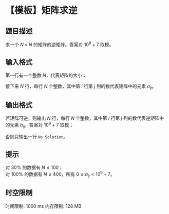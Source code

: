 # 【模板】矩阵求逆

## 题目描述

求一个 $N\times N$ 的矩阵的逆矩阵。答案对 ${10}^9+7$ 取模。

## 输入格式

第一行有一个整数 $N$，代表矩阵的大小；

接下来 $N$ 行，每行 $N$ 个整数，其中第 $i$ 行第 $j$ 列的数代表矩阵中的元素 $a_{i j}$。

## 输出格式

若矩阵可逆，则输出 $N$ 行，每行 $N$ 个整数，其中第 $i$ 行第 $j$ 列的数代表逆矩阵中的元素 $b_{i j}$，答案对 ${10}^9+7$ 取模；

否则只输出一行 `No Solution`。

## 提示

对 $30 \%$ 的数据有 $N\le 100$；  
对 $100 \%$ 的数据有 $N\le 400$，所有 $0 \le a_{i j} < {10}^9 + 7$。

## 时空限制

时间限制: 1000 ms
内存限制: 128 MB
